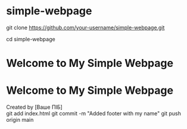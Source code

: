 # simple-webpage
git clone https://github.com/your-username/simple-webpage.git

cd simple-webpage

<!DOCTYPE html>
<html lang="en">
<head>
    <meta charset="UTF-8">
    <meta name="viewport" content="width=device-width, initial-scale=1.0">
    <title>Simple Webpage</title>
</head>
<body>
    <h1>Welcome to My Simple Webpage</h1>
    <footer>
    </footer>
</body>
</html>
<!DOCTYPE html>
<html lang="en">
<head>
    <meta charset="UTF-8">
    <meta name="viewport" content="width=device-width, initial-scale=1.0">
    <title>Simple Webpage</title>
</head>
<body>
    <h1>Welcome to My Simple Webpage</h1>
    <footer>
        Created by [Ваше ПІБ]
    </footer>
</body>
</html>
git add index.html
git commit -m "Added footer with my name"
git push origin main

